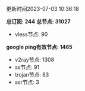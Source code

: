 更新时间2023-07-03 10:36:18

**总订阅: 244**
**总节点: 31027**
- vless节点: 90

**google ping有效节点: 1465**
- v2ray节点: 1308
- ss节点: 91
- trojan节点: 63
- ssr节点: 3
